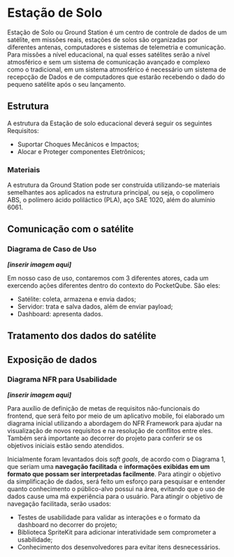 # Estação de Solo
Estação de Solo ou Ground Station é um centro de controle de dados de um satélite, em missões reais, estações de solos são organizadas por diferentes antenas, computadores e sistemas de telemetria e comunicação. Para missões a nível educacional, na qual esses satélites serão a nível atmosférico e sem um sistema de comunicação avançado e complexo como o tradicional, em um sistema atmosférico é necessário um sistema de recepcção de Dados e de computadores que estarão recebendo o dado do pequeno satélite após o seu lançamento. 

## Estrutura
A estrutura da Estação de solo educacional deverá seguir os seguintes Requisitos:  
- Suportar Choques Mecânicos e Impactos;
- Alocar e Proteger componentes Eletrônicos;

### Materiais

A estrutura da Ground Station pode ser construída utilizando-se materiais semelhantes aos aplicados na estrutura principal, ou seja, o copolímero ABS, o polímero ácido poliláctico (PLA), aço SAE 1020, além do alumínio 6061.

## Comunicação com o satélite

### Diagrama de Caso de Uso
  
***[inserir imagem aqui]***
  
Em nosso caso de uso, contaremos com 3 diferentes atores, cada um exercendo ações diferentes dentro do contexto do PocketQube. São eles:
- Satélite: coleta, armazena e envia dados;
- Servidor: trata e salva dados, além de enviar payload;
- Dashboard: apresenta dados.

## Tratamento dos dados do satélite

## Exposição de dados

### Diagrama NFR para Usabilidade
  
***[inserir imagem aqui]***
  
Para auxílio de definição de metas de requisitos não-funcionais do frontend, que será feito por meio de um aplicativo mobile, foi elaborado um diagrama inicial utilizando a abordagem do NFR Framework para ajudar na visualização de novos requisitos e na resolução de conflitos entre eles. Também será importante ao decorrer do projeto para conferir se os objetivos iniciais estão sendo atendidos.

Inicialmente foram levantados dois *soft goals*, de acordo com o Diagrama 1, que seriam uma **navegação facilitada** e **informações exibidas em um formato que possam ser interpretadas facilmente**. Para atingir o objetivo da simplificação de dados, será feito um esforço para pesquisar e entender quanto conhecimento o público-alvo possui na área, evitando que o uso de dados cause uma má experiência para o usuário. Para atingir o objetivo de navegação facilitada, serão usados: 
- Testes de usabilidade para validar as interações e o formato da dashboard no decorrer do projeto;
- Biblioteca SpriteKit para adicionar interatividade sem comprometer a usabilidade;
- Conhecimento dos desenvolvedores para evitar itens desnecessários.
